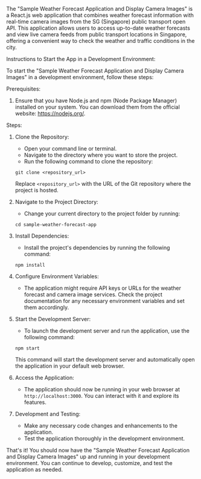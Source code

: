 The "Sample Weather Forecast Application and Display Camera Images" is a React.js web application that combines weather forecast information with real-time camera images from the SG (Singapore) public transport open API. This application allows users to access up-to-date weather forecasts and view live camera feeds from public transport locations in Singapore, offering a convenient way to check the weather and traffic conditions in the city.

Instructions to Start the App in a Development Environment:

To start the "Sample Weather Forecast Application and Display Camera Images" in a development environment, follow these steps:

Prerequisites:
1. Ensure that you have Node.js and npm (Node Package Manager) installed on your system. You can download them from the official website: https://nodejs.org/.

Steps:

1. Clone the Repository:
   - Open your command line or terminal.
   - Navigate to the directory where you want to store the project.
   - Run the following command to clone the repository:

   ```
   git clone <repository_url>
   ```

   Replace `<repository_url>` with the URL of the Git repository where the project is hosted.

2. Navigate to the Project Directory:
   - Change your current directory to the project folder by running:

   ```
   cd sample-weather-forecast-app
   ```

3. Install Dependencies:
   - Install the project's dependencies by running the following command:

   ```
   npm install
   ```

4. Configure Environment Variables:
   - The application might require API keys or URLs for the weather forecast and camera image services. Check the project documentation for any necessary environment variables and set them accordingly.

5. Start the Development Server:
   - To launch the development server and run the application, use the following command:

   ```
   npm start
   ```

   This command will start the development server and automatically open the application in your default web browser.

6. Access the Application:
   - The application should now be running in your web browser at `http://localhost:3000`. You can interact with it and explore its features.

7. Development and Testing:
   - Make any necessary code changes and enhancements to the application.
   - Test the application thoroughly in the development environment.

That's it! You should now have the "Sample Weather Forecast Application and Display Camera Images" up and running in your development environment. You can continue to develop, customize, and test the application as needed.